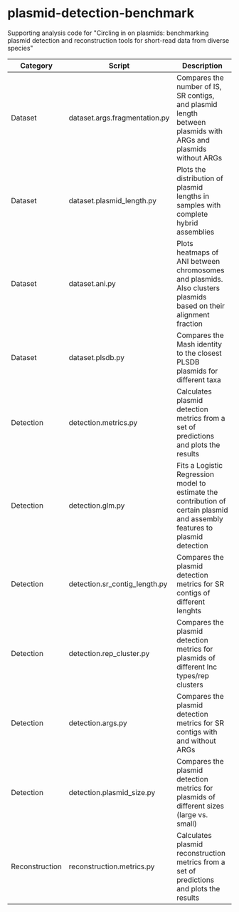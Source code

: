 # plasmid-detection-benchmark
Supporting analysis code for "Circling in on plasmids: benchmarking plasmid detection and reconstruction tools for short-read data from diverse species"

| Category | Script  | Description |
| -------- | ------- | ----------- |
| Dataset  | dataset.args.fragmentation.py | Compares the number of IS, SR contigs, and plasmid length between plasmids with ARGs and plasmids without ARGs |
| Dataset  | dataset.plasmid_length.py | Plots the distribution of plasmid lengths in samples with complete hybrid assemblies |
| Dataset  | dataset.ani.py | Plots heatmaps of ANI between chromosomes and plasmids. Also clusters plasmids based on their alignment fraction |
| Dataset  | dataset.plsdb.py | Compares the Mash identity to the closest PLSDB plasmids for different taxa |
| Detection  | detection.metrics.py | Calculates plasmid detection metrics from a set of predictions and plots the results |
| Detection  | detection.glm.py | Fits a Logistic Regression model to estimate the contribution of certain plasmid and assembly features to plasmid detection |
| Detection  | detection.sr_contig_length.py | Compares the plasmid detection metrics for SR contigs of different lenghts |
| Detection  | detection.rep_cluster.py | Compares the plasmid detection metrics for plasmids of different Inc types/rep clusters |
| Detection  | detection.args.py | Compares the plasmid detection metrics for SR contigs with and without ARGs |
| Detection  | detection.plasmid_size.py | Compares the plasmid detection metrics for plasmids of different sizes (large vs. small) |
| Reconstruction  | reconstruction.metrics.py | Calculates plasmid reconstruction metrics from a set of predictions and plots the results |

